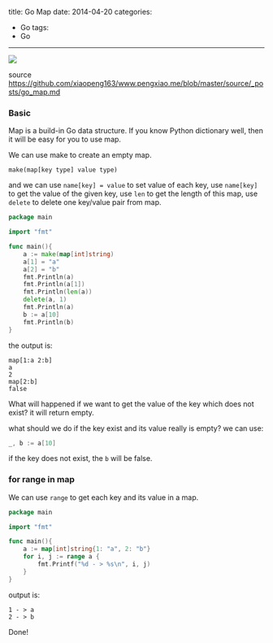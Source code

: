 title: Go Map
date: 2014-04-20
categories:
- Go
tags:
- Go
---

![](/thumbnails/install-go-from-source/1.png)

source https://github.com/xiaopeng163/www.pengxiao.me/blob/master/source/_posts/go_map.md

### Basic

Map is a build-in Go data structure. If you know Python dictionary well, then it will be easy for you to use map.

We can use make to create an empty map.

```
make(map[key type] value type)
```

and we can use `name[key] = value` to set value of each key, use `name[key]` to get the value of the given key,
use `len` to get the length of this map, use `delete` to delete one key/value pair from map. 

```go
package main

import "fmt"

func main(){
    a := make(map[int]string)
    a[1] = "a"
    a[2] = "b"
    fmt.Println(a)
    fmt.Println(a[1])
    fmt.Println(len(a))
    delete(a, 1)
    fmt.Println(a)
    b := a[10]
    fmt.Println(b)
}

```
the output is:

```
map[1:a 2:b]
a
2
map[2:b]
false
```

What will happened if we want to get the value of the key which does not exist? it will return empty.

what should we do if the key exist and its value really is empty? we can use:

```go
_, b := a[10]
```

if the key does not exist, the `b` will be false.

### for range in map

We can use `range` to get each key and its value in a map.

```go
package main

import "fmt"

func main(){
    a := map[int]string{1: "a", 2: "b"}
    for i, j := range a {
        fmt.Printf("%d - > %s\n", i, j)
    }
}
```

output is:
```
1 - > a
2 - > b
```

Done!